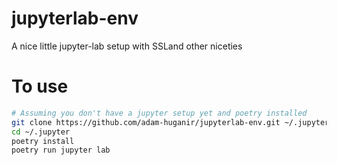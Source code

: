 # jupyterlab-env
A nice little jupyter-lab setup with SSLand other niceties

# To use
```bash
# Assuming you don't have a jupyter setup yet and poetry installed
git clone https://github.com/adam-huganir/jupyterlab-env.git ~/.jupyter
cd ~/.jupyter
poetry install
poetry run jupyter lab
```
